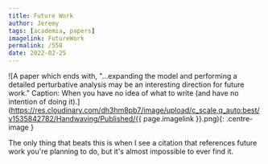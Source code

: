 ```yaml
---
title: Future Work
author: Jeremy
tags: [academia, papers]
imagelink: FutureWork
permalink: /558
date: 2022-02-25
---
```


![A paper which ends with, "...expanding the model and performing a detailed perturbative analysis may be an interesting direction for future work." Caption: When you have no idea of what to write (and have no intention of doing it).](https://res.cloudinary.com/dh3hm8pb7/image/upload/c_scale,q_auto:best/v1535842782/Handwaving/Published/{{ page.imagelink }}.png){: .centre-image }

The only thing that beats this is when I see a citation that references future work you're planning to do, but it's almost impossible to ever find it.
